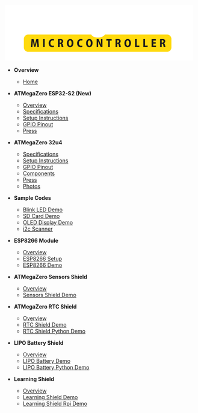 [![logo](./media/atmegazero_logo_white.png)](/  "ATMegaZero Official Site!")


* **Overview**
  * [Home](home.md "ATMegaZero – Documentation")
  
* **ATMegaZero ESP32-S2 (New)**
  * [Overview](atmegazero_esp32s2_overview.md "ATMegaZero - ESP32-S2 Overview")
  * [Specifications](atmegazero_esp32s2_specifications.md "ATMegaZero ESP32-S2 - Specifications")
  * [Setup Instructions](atmegazero_esp32s2_setup_instructions.md "ATMegaZero ESP32-S2 – Setup Instructions")
  * [GPIO Pinout](atmegazero_esp32s2_gpio_pinout.md "ATMegaZero ESP32-S2 - GPIO Pinout")
  * [Press](atmegazero_esp32s2_press.md "ATMegaZero ESP32-S2 - Press")

* **ATMegaZero 32u4**
  * [Specifications](specifications.md "ATMegaZero - Specifications")
  * [Setup Instructions](setup_instructions.md "ATMegaZero – Setup Instructions")
  * [GPIO Pinout](gpio_pinout.md "ATMegaZero - GPIO Pinout")
  * [Components](components.md "ATMegaZero - Components")
  * [Press](press.md "ATMegaZero - Press")
  * [Photos](photos.md "ATMegaZero - Photos")
  
* **Sample Codes**
  * [Blink LED Demo](blink_demo.md "ATMegaZero - Blink LED Sample Code")
  * [SD Card Demo](sd_card_demo.md "ATMegaZero - SD Card Sample Code")
  * [OLED Display Demo](oled_display_demo.md "ATMegaZero - OLED Display Sample Code")
  * [i2c Scanner](i2c_scanner.md "ATMegaZero - i2c Scanner Sample Code")
* **ESP8266 Module**
  * [Overview](esp8266_overview.md "ATMegaZero - ESP8266 Overview")
  * [ESP8266 Setup](esp8266_setup.md "ATMegaZero - ESP8266 Setup Instructions")
  * [ESP8266 Demo](esp8266_demo.md "ATMegaZero - ESP8266 Sample Code")

* **ATMegaZero Sensors Shield**
  * [Overview](atmegazero_sensors_shield_overview.md "ATMegaZero - Sensors Shield Overview")
  * [Sensors Shield Demo](atmegazero_sensors_shield_demo.md "ATMegaZero - Sensors Shield Sample Code")

* **ATMegaZero RTC Shield**
  * [Overview](atmegazero_rtc_shield_overview.md "ATMegaZero - RTC Shield Overview")
  * [RTC Shield Demo](atmegazero_rtc_shield_demo.md "ATMegaZero - RTC Shield Sample Code")
  * [RTC Shield Python Demo](atmegazero_rtc_shield_rpi_demo.md "ATMegaZero - RTC Shield Python Sample Code")
* **LIPO Battery Shield**
  * [Overview](lipo_battery_overview.md "ATMegaZero – LIPO Battery Overview")
  * [LIPO Battery Demo](lipo_battery_demo.md "ATMegaZero - LIPO Battery Shield Sample Code")
  * [LIPO Battery Python Demo](lipo_battery_python_demo.md "ATMegaZero - LIPO Battery Shield Python Sample Code")

* **Learning Shield**
  * [Overview](atmegazero_learning_shield.md "ATMegaZero - Learning Shield")
  * [Learning Shield Demo](atmegazero_learning_shield_demo.md "ATMegaZero - Learning Shield Sample Code")
  * [Learning Shield Rpi Demo](atmegazero_learning_shield_rpi_demo.md "ATMegaZero - Learning Shield Sample Code for the Raspberry Pi")